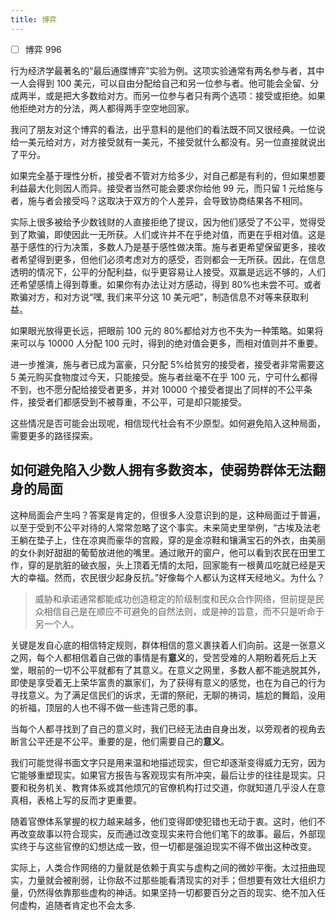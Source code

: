 ```yaml
---
title: 博弈
---
```



- [ ] 博弈 996

行为经济学最著名的“最后通牒博弈”实验为例。这项实验通常有两名参与者，其中一人会得到 100 美元，可以自由分配给自己和另一位参与者。他可能会全留、分成两半，或是把大多数给对方。而另一位参与者只有两个选项：接受或拒绝。如果他拒绝对方的分法，两人都得两手空空地回家。

我问了朋友对这个博弈的看法，出乎意料的是他们的看法既不同又很经典。一位说给一美元给对方，对方接受就有一美元，不接受就什么都没有。另一位直接就说出了平分。

如果完全基于理性分析，接受者不管对方给多少，对自己都是有利的，但如果想要利益最大化则因人而异。接受者当然可能会要求你给他 99 元，而只留 1 元给施与者，施与者会接受吗？这取决于双方的个人差异，会导致协商结果各不相同。

实际上很多被给予少数钱财的人直接拒绝了提议，因为他们感受了不公平，觉得受到了欺骗，即使因此一无所获。人们或许并不在乎绝对值，而更在乎相对值。这是基于感性的行为决策，多数人乃是基于感性做决策。施与者更希望保留更多，接收者希望得到更多，但他们必须考虑对方的感受，否则都会一无所获。因此，在信息透明的情况下，公平的分配利益，似乎更容易让人接受。双赢是远远不够的，人们还希望感情上得到尊重。如果你有办法让对方感动，得到 80%也未尝不可。或者欺骗对方，和对方说“嘿, 我们来平分这 10 美元吧”，制造信息不对等来获取利益。

如果眼光放得更长远，把眼前 100 元的 80%都给对方也不失为一种策略。如果将来可以与 10000 人分配 100 元时，得到的绝对值会更多，而相对值则并不重要。

进一步推演，施与者已成为富豪，只分配 5%给贫穷的接受者，接受者非常需要这 5 美元购买食物度过今天，只能接受。施与者丝毫不在乎 100 元，宁可什么都得不到，也不愿分配给接受者更多，并对 10000 个接受者提出了同样的不公平条件，接受者们都感受到不被尊重，不公平，可是却只能接受。

这些情况是否可能会出现呢，相信现代社会有不少原型。如何避免陷入这种局面，需要更多的路径探索。

## 如何避免陷入少数人拥有多数资本，使弱势群体无法翻身的局面

这种局面会产生吗？答案是肯定的，但很多人没意识到的是，这种局面过于普遍，以至于受到不公平对待的人常常忽略了这个事实。未来简史里举例，“古埃及法老王躺在垫子上，住在凉爽而豪华的宫殿，穿的是金凉鞋和镶满宝石的外衣，由美丽的女仆剥好甜甜的葡萄放进他的嘴里。通过敞开的窗户，他可以看到农民在田里工作，穿的是肮脏的破衣服，头上顶着无情的太阳，回家能有一根黄瓜吃就已经是天大的幸福。然而，农民很少起身反抗。”好像每个人都认为这样天经地义。为什么？

<blockquote>威胁和承诺通常都能成功创造稳定的阶级制度和民众合作网络，但前提是民众相信自己是在顺应不可避免的自然法则，或是神的旨意，而不只是听命于另一个人。</blockquote>
关键是发自心底的相信特定规则，群体相信的意义裹挟着人们向前。这是一张意义之网，每个人都相信着自己做的事情是有<strong>意义</strong>的，受苦受难的人期盼着死后上天堂，眼前的一切不公平就都有了其意义。在意义之网里，多数人都不能逃脱其外，即使是享受着无上荣华富贵的赢家们，为了获得有意义的感觉，也在为自己的行为寻找意义。为了满足信民们的诉求，无谓的祭祀，无聊的祷词，尴尬的舞蹈，没用的祈福，顶层的人也不得不做一些违背己愿的事。

当每个人都寻找到了自己的意义时，我们已经无法由自身出发，以旁观者的视角去断言公平还是不公平。重要的是，他们需要自己的<strong>意义</strong>。

我们可能觉得书面文字只是用来温和地描述现实，但它却逐渐变得威力无穷，因为它能够重塑现实。如果官方报告与客观现实有所冲突，最后让步的往往是现实。只要和税务机关、教育体系或其他烦冗的官僚机构打过交道，你就知道几乎没人在意真相，表格上写的反而才更重要。

随着官僚体系掌握的权力越来越多，他们变得即使犯错也无动于衷。这时，他们不再改变故事以符合现实，反而通过改变现实来符合他们笔下的故事。最后，外部现实终于与这些官僚的幻想达成一致，但一切都是强迫现实不得不做出这种改变。

实际上，人类合作网络的力量就是依赖于真实与虚构之间的微妙平衡。太过扭曲现实，力量就会被削弱，让你敌不过那些能看清现实的对手；但想要有效壮大组织力量，仍然得依靠那些虚构的神话。如果坚持一切都要百分之百的现实、绝不加入任何虚构，追随者肯定也不会太多.
